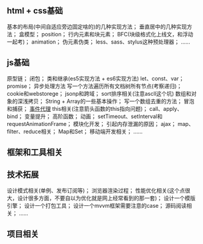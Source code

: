 ## html + css基础

基本的布局(中间自适应旁边固定啥的)的几种实现方法；
垂直居中的几种实现方法；
盒模型；
position；
行内元素和块元素；
BFC(块级格式化上线文，和浮动一起考)；
animation；
伪元素伪类；
less、sass、stylus这种预处理器；
......



## js基础

原型链；
闭包；
类和继承(es5实现方法 + es6实现方法)
let、const、var；
promise；
异步处理方法
写一个方法遍历所有文档树所有节点(考察递归)；
cookie和webstorege；
jsonp和跨域；
sort排序相关(注意ascll这个坑)
数组和对象的深浅拷贝；
String + Array的一些基本操作；
写一个数组去重的方法；
冒泡和捕获；
[事件代理](https://www.cnblogs.com/liugang-vip/p/5616484.html)
this相关(注意箭头函数的this指向问题)；
call、apply、bind；
变量提升；
高阶函数；
动画；
setTimeout、setInterval和requestAnimationFrame；
模块化开发；
引起内存泄漏的原因；
ajax；
map、filter、reduce相关；
Map和Set；
移动端开发相关；
......


## 框架和工具相关




## 技术拓展

设计模式相关(单例、发布订阅等)；
浏览器渲染过程；
性能优化相关(这个点很大，设计很多方面，不要自以为优化就是网上经常看到的那一套)；
设计一个模版引擎；
设计一个打包工具；
设计一个mvvm框架需要注意的case；
源码阅读相关；
......


## 项目相关



















